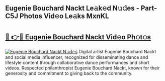 ## Eugenie Bouchard Nackt Le𝚊k𝚎d N𝚞𝚍es - Part-C5J Photos Vid𝚎o Le𝚊ks MxnKL

# <h2><a href="http://fb78hlw.evod.top/?m=Eugenie+Bouchard+Nackt">🔗 👉🔴 Eugenie Bouchard Nackt Vid𝚎o Ph𝚘t𝚘s</a></h2>

[![Eugenie Bouchard Nackt N𝚞d𝚎s](https://i.imgur.com/8V9OHl7.gif)](http://fb78hlw.evod.top/?m=Eugenie+Bouchard+Nackt)
Digital artist Eugenie Bouchard Nackt and social media influencer, recognized for disseminating dance and lifestyle content through collaborative dance performances and short videos. Respected philanthropist Eugenie Bouchard Nackt, known for their generosity and commitment to giving back to the community. 
